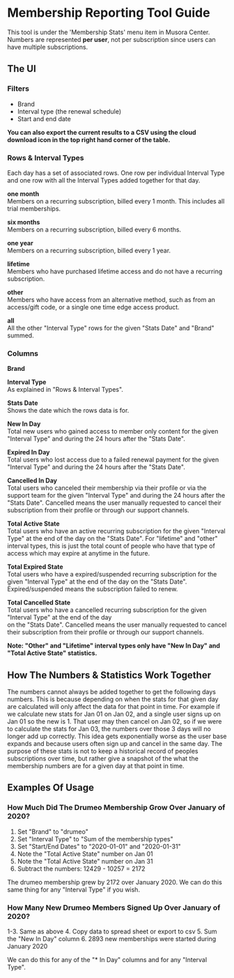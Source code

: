 # Membership Reporting Tool Guide

This tool is under the 'Membership Stats' menu item in Musora Center. Numbers are represented **per user**, not per 
subscription since users can have multiple subscriptions.


## The UI

### Filters

- Brand
- Interval type (the renewal schedule)
- Start and end date

**You can also export the current results to a CSV using the cloud download icon in the top right hand corner of the 
table.**  


### Rows & Interval Types

Each day has a set of associated rows. One row per individual Interval Type and one row with all the Interval Types 
added together for that day.

**one month**  
Members on a recurring subscription, billed every 1 month. This includes all trial memberships.

**six months**  
Members on a recurring subscription, billed every 6 months.

**one year**  
Members on a recurring subscription, billed every 1 year.

**lifetime**  
Members who have purchased lifetime access and do not have a recurring subscription.

**other**  
Members who have access from an alternative method, such as from an access/gift code, or a single one time edge 
access product.

**all**  
All the other "Interval Type" rows for the given "Stats Date" and "Brand" summed.


### Columns

**Brand**  

**Interval Type**  
As explained in "Rows & Interval Types".

**Stats Date**  
Shows the date which the rows data is for.

**New In Day**  
Total new users who gained access to member only content for the given "Interval Type" and
during the 24 hours after the "Stats Date". 

**Expired In Day**  
Total users who lost access due to a failed renewal payment for the given "Interval Type" and
during the 24 hours after the "Stats Date". 

**Cancelled In Day**  
Total users who canceled their membership via their profile or via the support team for the given "Interval Type" and
during the 24 hours after the "Stats Date". Cancelled means the user manually requested to cancel their subscription 
from their profile or through our support channels.

**Total Active State**  
Total users who have an active recurring subscription for the given "Interval Type" at the end of the day 
on the "Stats Date". For "lifetime" and "other" interval types, this is just the total count of 
people who have that type of access which may expire at anytime in the future.

**Total Expired State**  
Total users who have a expired/suspended recurring subscription for the given "Interval Type" at the end of the day 
on the "Stats Date". Expired/suspended means the subscription failed to renew.

**Total Cancelled State**  
Total users who have a cancelled recurring subscription for the given "Interval Type" at the end of the day  
on the "Stats Date". Cancelled means the user manually requested to cancel their subscription from 
their profile or through our support channels.

**Note: "Other" and "Lifetime" interval types only have "New In Day" and "Total Active State" statistics.**


## How The Numbers & Statistics Work Together

The numbers cannot always be added together to get the following days numbers. This is because depending on when the 
stats for that given day are calculated will only affect the data for that point in time. For example if we calculate 
new stats for Jan 01 on Jan 02, and a single user signs up on Jan 01 so the new is 1. That user may then cancel on Jan 
02, so if we were to calculate the stats for Jan 03, the numbers over those 3 days will no longer add up correctly. 
This idea gets exponentially worse as the user base expands and because users often sign up and cancel in the same 
day. The purpose of these stats is not to keep a historical record of peoples subscriptions over time, but rather give a 
snapshot of the what the membership numbers are for a given day at that point in time.


## Examples Of Usage

### How Much Did The Drumeo Membership Grow Over January of 2020?
 
1. Set "Brand" to "drumeo"
2. Set "Interval Type" to "Sum of the membership types"
3. Set "Start/End Dates" to "2020-01-01" and "2020-01-31"
4. Note the "Total Active State" number on Jan 01
5. Note the "Total Active State" number on Jan 31
6. Subtract the numbers: 12429 - 10257 = 2172

The drumeo membership grew by 2172 over January 2020. We can do this same thing for any "Interval Type" if you wish.

### How Many New Drumeo Members Signed Up Over January of 2020?

1-3. Same as above
4. Copy data to spread sheet or export to csv
5. Sum the "New In Day" column
6. 2893 new memberships were started during January 2020

We can do this for any of the "* In Day" columns and for any "Interval Type".